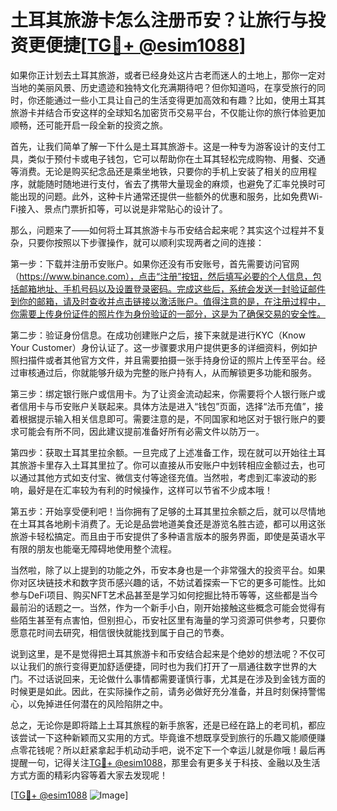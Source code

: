 # 土耳其旅游卡怎么注册币安？让旅行与投资更便捷[[TG💪+ @esim1088](https://t.me/s/esim1088)]

如果你正计划去土耳其旅游，或者已经身处这片古老而迷人的土地上，那你一定对当地的美丽风景、历史遗迹和独特文化充满期待吧？但你知道吗，在享受旅行的同时，你还能通过一些小工具让自己的生活变得更加高效和有趣？比如，使用土耳其旅游卡并结合币安这样的全球知名加密货币交易平台，不仅能让你的旅行体验更加顺畅，还可能开启一段全新的投资之旅。

首先，让我们简单了解一下什么是土耳其旅游卡。这是一种专为游客设计的支付工具，类似于预付卡或电子钱包，它可以帮助你在土耳其轻松完成购物、用餐、交通等消费。无论是购买纪念品还是乘坐地铁，只要你的手机上安装了相关的应用程序，就能随时随地进行支付，省去了携带大量现金的麻烦，也避免了汇率兑换时可能出现的问题。此外，这种卡片通常还提供一些额外的优惠和服务，比如免费Wi-Fi接入、景点门票折扣等，可以说是非常贴心的设计了。

那么，问题来了——如何将土耳其旅游卡与币安结合起来呢？其实这个过程并不复杂，只要你按照以下步骤操作，就可以顺利实现两者之间的连接：

第一步：下载并注册币安账户。如果你还没有币安账号，首先需要访问官网（https://www.binance.com），点击“注册”按钮，然后填写必要的个人信息，包括邮箱地址、手机号码以及设置登录密码。完成这些后，系统会发送一封验证邮件到你的邮箱，请及时查收并点击链接以激活账户。值得注意的是，在注册过程中，你需要上传身份证件的照片作为身份验证的一部分，这是为了确保交易的安全性。

第二步：验证身份信息。在成功创建账户之后，接下来就是进行KYC（Know Your Customer）身份认证了。这一步骤要求用户提供更多的详细资料，例如护照扫描件或者其他官方文件，并且需要拍摄一张手持身份证的照片上传至平台。经过审核通过后，你就能够升级为完整的账户持有人，从而解锁更多功能和服务。

第三步：绑定银行账户或信用卡。为了让资金流动起来，你需要将个人银行账户或者信用卡与币安账户关联起来。具体方法是进入“钱包”页面，选择“法币充值”，接着根据提示输入相关信息即可。需要注意的是，不同国家和地区对于银行账户的要求可能会有所不同，因此建议提前准备好所有必需文件以防万一。

第四步：获取土耳其里拉余额。一旦完成了上述准备工作，现在就可以开始往土耳其旅游卡里存入土耳其里拉了。你可以直接从币安账户中划转相应金额过去，也可以通过其他方式如支付宝、微信支付等途径充值。当然啦，考虑到汇率波动的影响，最好是在汇率较为有利的时候操作，这样可以节省不少成本哦！

第五步：开始享受便利吧！当你拥有了足够的土耳其里拉余额之后，就可以尽情地在土耳其各地刷卡消费了。无论是品尝地道美食还是游览名胜古迹，都可以用这张旅游卡轻松搞定。而且由于币安提供了多种语言版本的服务界面，即使是英语水平有限的朋友也能毫无障碍地使用整个流程。

当然啦，除了以上提到的功能之外，币安本身也是一个非常强大的投资平台。如果你对区块链技术和数字货币感兴趣的话，不妨试着探索一下它的更多可能性。比如参与DeFi项目、购买NFT艺术品甚至是学习如何挖掘比特币等等，这些都是当今最前沿的话题之一。当然，作为一个新手小白，刚开始接触这些概念可能会觉得有些陌生甚至有点害怕，但别担心，币安社区里有海量的学习资源可供参考，只要你愿意花时间去研究，相信很快就能找到属于自己的节奏。

说到这里，是不是觉得把土耳其旅游卡和币安结合起来是个绝妙的想法呢？不仅可以让我们的旅行变得更加舒适便捷，同时也为我们打开了一扇通往数字世界的大门。不过话说回来，无论做什么事情都需要谨慎行事，尤其是在涉及到金钱方面的时候更是如此。因此，在实际操作之前，请务必做好充分准备，并且时刻保持警惕心，以免掉进任何潜在的风险陷阱之中。

总之，无论你是即将踏上土耳其旅程的新手旅客，还是已经在路上的老司机，都应该尝试一下这种新颖而又实用的方式。毕竟谁不想既享受到旅行的乐趣又能顺便赚点零花钱呢？所以赶紧拿起手机动动手吧，说不定下一个幸运儿就是你哦！最后再提醒一句，记得关注[TG💪+ @esim1088](https://t.me/s/esim1088)，那里会有更多关于科技、金融以及生活方式方面的精彩内容等着大家去发现呢！

[[TG💪+ @esim1088](https://t.me/s/esim1088) ![Image](https://i.postimg.cc/4NQfJmqS/Snipaste-2025-05-13-00-14-12.png)]